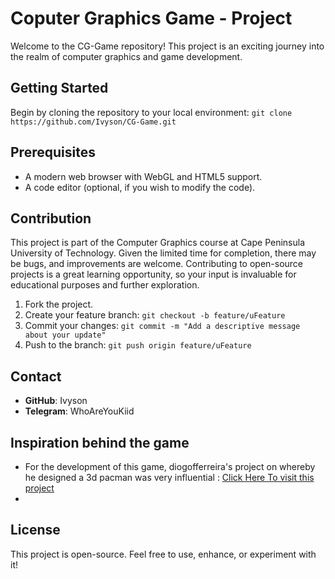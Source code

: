 # Coputer Graphics Game - Project

Welcome to the CG-Game repository! This project is an exciting journey into the realm of computer graphics and game development.

## Getting Started

Begin by cloning the repository to your local environment: `git clone https://github.com/Ivyson/CG-Game.git`

## Prerequisites

- A modern web browser with WebGL and HTML5 support.
- A code editor (optional, if you wish to modify the code).

## Contribution

This project is part of the Computer Graphics course at Cape Peninsula University of Technology. Given the limited time for completion, there may be bugs, and improvements are welcome. Contributing to open-source projects is a great learning opportunity, so your input is invaluable for educational purposes and further exploration.

1. Fork the project.
2. Create your feature branch: `git checkout -b feature/uFeature`
3. Commit your changes: `git commit -m "Add a descriptive message about your update"`
4. Push to the branch: `git push origin feature/uFeature`

## Contact

- **GitHub**: Ivyson
- **Telegram**: WhoAreYouKiid
## Inspiration behind the game
- For the development of this game, diogofferreira's project on whereby he designed a 3d pacman was very influential : <a href="https://github.com/diogofferreira/pacman-3d" alt = "diogofferreira">Click Here To visit this project</a>
- 

## License
This project is open-source. Feel free to use, enhance, or experiment with it!
